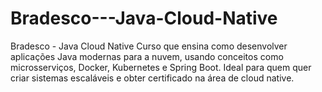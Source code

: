 # Bradesco---Java-Cloud-Native
Bradesco - Java Cloud Native Curso que ensina como desenvolver aplicações Java modernas para a nuvem, usando conceitos como microsserviços, Docker, Kubernetes e Spring Boot. Ideal para quem quer criar sistemas escaláveis e obter certificado na área de cloud native.
